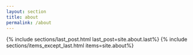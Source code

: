 ```yaml
---
layout: section
title: about 
permalink: /about
---
```

{% include sections/last_post.html last_post=site.about.last%}
{% include sections/items_except_last.html items=site.about%}
